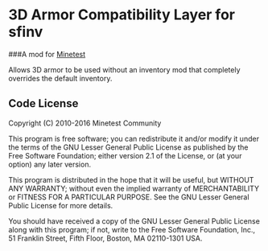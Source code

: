 # 3D Armor Compatibility Layer for sfinv

###A mod for [Minetest](http://www.minetest.net)

Allows 3D armor to be used without an inventory mod
that completely overrides the default inventory.

## Code License

Copyright (C) 2010-2016 Minetest Community

This program is free software; you can redistribute it and/or modify
it under the terms of the GNU Lesser General Public License as published by
the Free Software Foundation; either version 2.1 of the License, or
(at your option) any later version.

This program is distributed in the hope that it will be useful,
but WITHOUT ANY WARRANTY; without even the implied warranty of
MERCHANTABILITY or FITNESS FOR A PARTICULAR PURPOSE.  See the
GNU Lesser General Public License for more details.

You should have received a copy of the GNU Lesser General Public License along
with this program; if not, write to the Free Software Foundation, Inc.,
51 Franklin Street, Fifth Floor, Boston, MA 02110-1301 USA.
